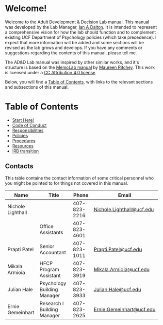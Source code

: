 # Welcome!

Welcome to the Adult Development & Decision Lab manual. This manual was developed by the Lab Manager, [Ian A Dalton](http://ianad.me/). It is intended to represent a comprehensive vision for how the lab should function and to complement existing UCF Department of Psychology policies (which take precedence). I expect that more information will be added and some sections will be revised as the lab grows and develops. If you have any comments or suggestions regarding the contents of this manual, please tell me.

The AD&D Lab manual was inspired by other similar works, and it's structure is based on the [MemoLab manual](http://github.com/memobc/memolab-manual) by [Maureen Ritchey](http://github.com/ritcheym). This work is licensed under a [CC Attribution 4.0 license](http://creativecommons.org/licenses/by/4.0/).

Below, you will find a [Table of Contents](#table-of-contents), with links to the relevant sections and subsections of this manual.

# Table of Contents

- [Start Here!](onboarding.md)
- [Code of Conduct](code-of-conduct.md)
- [Responsibilities](responsibilities.md)
- [Policies](policies.md)
- [Procedures](procedures.md)
- [Resources](resources.md)
- [IRB transition](irb-transition.md)

## Contacts
This table contains the contact information of some critical personnel who you might be pointed to for things not covered in this manual.

| Name | Title | Phone | Email |
| ---- | ----- | ----- | ----- |
| Nichole Lighthall | | 407-823-2216 | Nichole.Lighthall@ucf.edu |
| | Office Assistants | 407-823-4601 | |
| Prapti Patel | Senior Accountant |407-823-1011 | Prapti.Patel@ucf.edu |
| Mikala Armioia | HFCP Program Assistant | 407-823-3919 | Mikala.Armioia@ucf.edu |
| Julian Hale | Psychology Building Manager | 407-823-3933 | Julian.Hale@ucf.edu |
| Ernie Gemeinhart | Research I Building Manager | 407-823-2625 | Ernie.Gemeinhart@ucf.edu |
